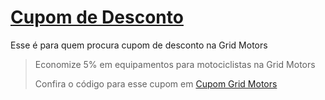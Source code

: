 # [Cupom de Desconto](https://github.com/CupomDeDesconto/Promocoes/blob/main/README.md)
Esse é para quem procura cupom de desconto na Grid Motors
<blockquote cite="https://asasdodesconto.com/automotivo/economize-5-em-equipamentos-para-motociclistas-na-grid-motors-15490"><p>Economize 5% em equipamentos para motociclistas na Grid Motors</p><footer>Confira o código para esse cupom em <a href="https://asasdodesconto.com/automotivo/economize-5-em-equipamentos-para-motociclistas-na-grid-motors-15490">Cupom Grid Motors</a></footer></blockquote>